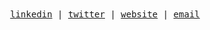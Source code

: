 <samp>
<div style="text-align: center">
<a href="https://linkedin.com/in/husamahmud">linkedin</a> | <a href="https://twitter.com/husamahmud">twitter</a> | <a href="https://husamahmud.com">website</a> | <a href="mailto:husam@husamahmud.com">email</a>
</div>
</samp>
